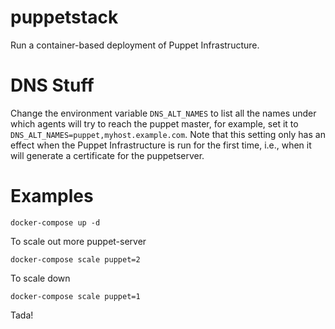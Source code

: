 
# puppetstack

Run a container-based deployment of Puppet Infrastructure.

# DNS Stuff

Change the environment variable `DNS_ALT_NAMES` to list all the names under
which agents will try to reach the puppet master, for example, set it to
`DNS_ALT_NAMES=puppet,myhost.example.com`. Note that this setting only has
an effect when the Puppet Infrastructure is run for the first time, i.e.,
when it will generate a certificate for the puppetserver.


# Examples

    docker-compose up -d


To scale out more puppet-server

    docker-compose scale puppet=2

To scale down

    docker-compose scale puppet=1


Tada!

